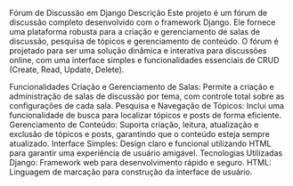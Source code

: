 Fórum de Discussão em Django
Descrição
Este projeto é um fórum de discussão completo desenvolvido com o framework Django. Ele fornece uma plataforma robusta para a criação e gerenciamento de salas de discussão, pesquisa de tópicos e gerenciamento de conteúdo. O fórum é projetado para ser uma solução dinâmica e interativa para discussões online, com uma interface simples e funcionalidades essenciais de CRUD (Create, Read, Update, Delete).

Funcionalidades
Criação e Gerenciamento de Salas: Permite a criação e administração de salas de discussão por tema, com controle total sobre as configurações de cada sala.
Pesquisa e Navegação de Tópicos: Inclui uma funcionalidade de busca para localizar tópicos e posts de forma eficiente.
Gerenciamento de Conteúdo: Suporta criação, leitura, atualização e exclusão de tópicos e posts, garantindo que o conteúdo esteja sempre atualizado.
Interface Simples: Design claro e funcional utilizando HTML para garantir uma experiência de usuário amigável.
Tecnologias Utilizadas
Django: Framework web para desenvolvimento rápido e seguro.
HTML: Linguagem de marcação para construção da interface de usuário.
